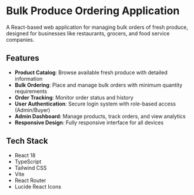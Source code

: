 # Bulk Produce Ordering Application

A React-based web application for managing bulk orders of fresh produce, designed for businesses like restaurants, grocers, and food service companies.

## Features

- **Product Catalog**: Browse available fresh produce with detailed information
- **Bulk Ordering**: Place and manage bulk orders with minimum quantity requirements
- **Order Tracking**: Monitor order status and history
- **User Authentication**: Secure login system with role-based access (Admin/Buyer)
- **Admin Dashboard**: Manage products, track orders, and view analytics
- **Responsive Design**: Fully responsive interface for all devices

## Tech Stack

- React 18
- TypeScript
- Tailwind CSS
- Vite
- React Router
- Lucide React Icons


